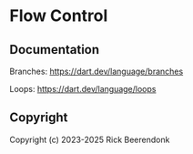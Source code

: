 # Flow Control

## Documentation

Branches:
https://dart.dev/language/branches

Loops:
https://dart.dev/language/loops

## Copyright

Copyright (c) 2023-2025 Rick Beerendonk
